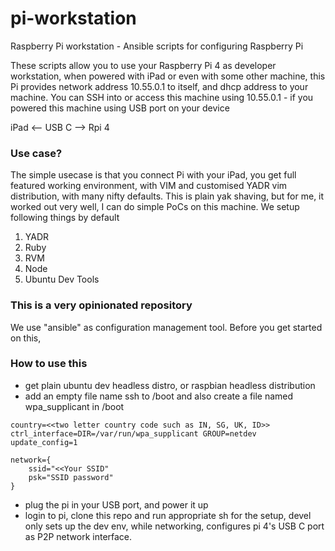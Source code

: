 # pi-workstation
Raspberry Pi workstation - Ansible scripts for configuring Raspberry Pi

These scripts allow you to use your Raspberry Pi 4 as developer workstation, when powered with iPad or even with some other machine, this Pi provides network address 10.55.0.1 to itself, and dhcp address to your machine.
You can SSH into or access this machine using 10.55.0.1 - if you powered this machine using USB port on your device

iPad <-- USB C --> Rpi 4

### Use case?

The simple usecase is that you connect Pi with your iPad, you get full featured working environment, with VIM and customised YADR vim distribution, with many nifty defaults.
This is plain yak shaving, but for me, it worked out very well, I can do simple PoCs on this machine. We setup following things by default

1. YADR
2. Ruby
3. RVM
4. Node
5. Ubuntu Dev Tools

### This is a very opinionated repository

We use "ansible" as configuration management tool. Before you get started on this, 

### How to use this
* get plain ubuntu dev headless distro, or raspbian headless distribution
* add an empty file name ssh to /boot and also create a file named wpa_supplicant in /boot
```
country=<<two letter country code such as IN, SG, UK, ID>>
ctrl_interface=DIR=/var/run/wpa_supplicant GROUP=netdev
update_config=1

network={
    ssid="<<Your SSID"
    psk="SSID password"
}
```
* plug the pi in your USB port, and power it up
* login to pi, clone this repo and run appropriate sh for the setup, devel only sets up the dev env, while networking, configures pi 4's USB C port as P2P network interface.
